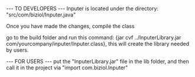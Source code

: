 --- TO DEVELOPERS ---
Inputer is located under the directory: "src/com/biziol/Inputer.java"

Once you have made the changes, compile the class

go to the build folder and run this command: {jar cvf ../InputerLibrary.jar com/yourcompany/inputer/Inputer.class},
this will create the library needed by users.

--- FOR USERS ---
put the "InputerLibrary.jar" file in the lib folder, and then call it in the project via "import com.biziol.Inputer" 
